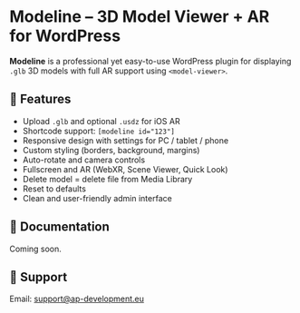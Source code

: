 # Modeline – 3D Model Viewer + AR for WordPress

**Modeline** is a professional yet easy-to-use WordPress plugin for displaying `.glb` 3D models with full AR support using `<model-viewer>`.

## 🚀 Features

- Upload `.glb` and optional `.usdz` for iOS AR
- Shortcode support: `[modeline id="123"]`
- Responsive design with settings for PC / tablet / phone
- Custom styling (borders, background, margins)
- Auto-rotate and camera controls
- Fullscreen and AR (WebXR, Scene Viewer, Quick Look)
- Delete model = delete file from Media Library
- Reset to defaults
- Clean and user-friendly admin interface

## 📘 Documentation

Coming soon.

## 📨 Support

Email: support@ap-development.eu